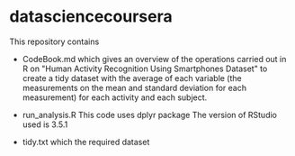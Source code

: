 # datasciencecoursera

This repository contains 
- CodeBook.md which gives an overview of the operations carried out in R on "Human Activity Recognition Using Smartphones Dataset" to create a tidy dataset with the average of each variable (the measurements on the mean and standard deviation for each measurement) for each activity and each subject.
- run_analysis.R 
This code uses dplyr package 
The version of RStudio used is 3.5.1

- tidy.txt which the required dataset
